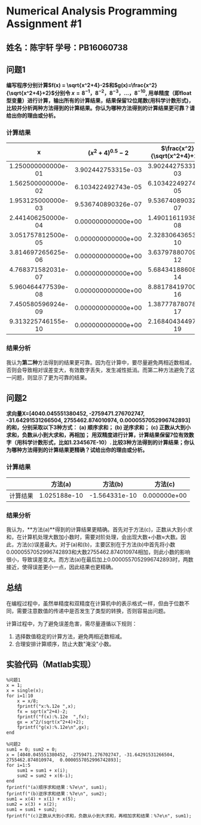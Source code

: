 # Numerical Analysis Programming Assignment #1

## 姓名：陈宇轩 学号：PB16060738

## 问题1

**编写程序分别计算$f(x) = \sqrt{x^2+4}-2​$和$g(x)=\frac{x^2}{\sqrt{x^2+4}+2}​$分别令 $x=8^{-1}，8^{-2}，8^{-3}，…，8^{-10}​$, 用单精度（即float型变量）进行计算，输出所有的计算结果，结果保留12位尾数(用科学计数形式)，比较并分析两种方法得到的计算结果。你认为哪种方法得到的计算结果更可靠？请给出你的理由或分析。**

### 计算结果

|         x          | $(x^2+4)^{0.5}-2$  | $\frac{x^2}{\sqrt{x^2+4}+2}$ |
| :----------------: | :----------------: | :--------------------------: |
| 1.250000000000e-01 | 3.902442753315e-03 |      3.902442753315e-03      |
| 1.562500000000e-02 | 6.103422492743e-05 |      6.103422492743e-05      |
| 1.953125000000e-03 | 9.536740890326e-07 |      9.536740890326e-07      |
| 2.441406250000e-04 | 0.000000000000e+00 |      1.490116119385e-08      |
| 3.051757812500e-05 | 0.000000000000e+00 |      2.328306436539e-10      |
| 3.814697265625e-06 | 0.000000000000e+00 |      3.637978807092e-12      |
| 4.768371582031e-07 | 0.000000000000e+00 |      5.684341886081e-14      |
| 5.960464477539e-08 | 0.000000000000e+00 |      8.881784197001e-16      |
| 7.450580596924e-09 | 0.000000000000e+00 |      1.387778780781e-17      |
| 9.313225746155e-10 | 0.000000000000e+00 |      2.168404344971e-19      |

### 结果分析

我认为**第二种**方法得到的结果更可靠。因为在计算中，要尽量避免两相近数相减，否则会导致相对误差变大，有效数字丢失，发生减性抵消。而第二种方法避免了这一问题，则显示了更为可靠的结果。

## 问题2

**求向量X=[4040.045551380452, -2759471.276702747, -31.64291531266504,  2755462.874010974,  0.0000557052996742893]的和，分别采取以下3种方式：**
**(a) 顺序求和；         (b) 逆序求和；**
**(c) 正数从大到小求和，负数从小到大求和，再相加；**
**用双精度进行计算，计算结果保留7位有效数字（用科学计数形式，比如1.234567E-10）. 比较3种方法得到的计算结果；你认为哪种方法得到的计算结果更精确？试给出你的理由或分析。**

### 计算结果

|          |   方法(a)    |    方法(b)    |   方法(c)    |
| -------- | :----------: | :-----------: | :----------: |
| 计算结果 | 1.025188e-10 | -1.564331e-10 | 0.000000e+00 |

### 结果分析

我认为，**方法(a)**得到的计算结果更精确。首先对于方法(c)，正数从大到小求和，在计算机处理大数加小数时，需要对阶处理，会出现大数+小数≈大数。因此，方法(c)误差最大。对于(a)和(b)，主要区别在于方法(b)中首先将小数0.0000557052996742893和大数2755462.874010974相加，则此小数的影响很小，导致误差变大。而方法(a)在最后加上0.0000557052996742893时，两数接近，使得误差更小一点，因此结果也更精确。

## 总结

在编程过程中，虽然单精度和双精度在计算机中的表示格式一样，但由于位数不同，需要注意数值的传递中是否发生了类型的转换，否则容易出问题。

计算过程中，为了避免误差危害，需尽量遵循以下规则：

1. 选择数值稳定的计算方法，避免两相近数相减。
2. 合理安排计算顺序，防止大数"淹没"小数。

## 实验代码（Matlab实现）

```
%问题1
x = 1;
x = single(x);
for i=1:10
    x = x/8;
    fprintf("x:%.12e ",x);
    fx = sqrt(x^2+4)-2;
    fprintf("f(x):%.12e  ",fx);
    gx = x^2/(sqrt(x^2+4)+2);
    fprintf("g(x):%.12e\n",gx);
end

%问题2
sum1 = 0; sum2 = 0;
x = [4040.045551380452, -2759471.276702747, -31.64291531266504,  2755462.874010974,  0.0000557052996742893];
for i=1:5
    sum1 = sum1 + x(i);
    sum2 = sum2 + x(6-i);
end
fprintf("(a)顺序求和结果：%7e\n", sum1);
fprintf("(b)逆序求和结果：%7e\n", sum2);
sum1 = x(4) + x(1) + x(5);
sum2 = x(3) + x(2);
sum1 = sum1 + sum2;
fprintf("(c)正数从大到小求和，负数从小到大求和，再相加求和结果：%7e\n", sum1);
```